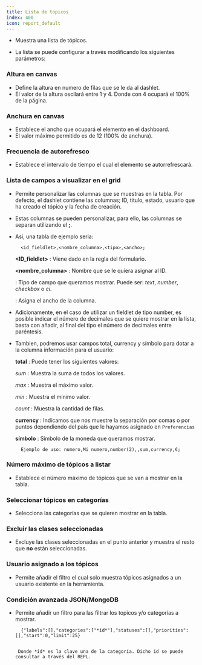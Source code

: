 ```yaml
---
title: Lista de topicos
index: 400
icon: report_default
---
```

* Muestra una lista de tópicos.

* La lista se puede configurar a través modificando los siguientes parámetros:

### Altura en canvas
* Define la altura en numero de filas que se le da al dashlet.
* El valor de la altura oscilará entre 1 y 4. Donde con 4 ocupará el 100% de la página.


### Anchura en canvas
* Establece el ancho que ocupará el elemento en el dashboard.
* El valor máximo permitido es de 12 (100% de anchura).

### Frecuencia de autorefresco
* Establece el intervalo de tiempo el cual el elemento se autorrefrescará.


###  Lista de campos a visualizar en el grid
* Permite personalizar las columnas que se muestras en la tabla. Por defecto, el dashlet contiene las columnas; ID, titulo, estado, usuario que ha creado el tópico y la fecha de creación.

* Estas columnas se pueden personalizar, para ello, las columnas se separan utilizando el **;**.

* Así, una tabla de ejemplo seria:

        <id_fieldlet>,<nombre_columna>,<tipo>,<ancho>;


    **<ID_fieldlet>** : Viene dado en la regla del formulario.

    **<nombre_columna>** : Nombre que se le quiera asignar al ID.

    **<tipo>** : Tipo de campo que queramos mostrar. Puede ser: *text*, *number*, *checkbox* o *ci*.

    **<ancho>** : Asigna el ancho de la columna.


* Adicionamente, en el caso de utilizar un fieldlet de tipo number, es posible indicar el número de decimales que se quiere mostrar en la lista, basta con añadir, al final del tipo el número de decimales entre paréntesis.

* Tambien, podremos usar campos total, currency y símbolo para dotar a la columna información para el usuario:

    **total** : Puede tener los siguientes valores:

    *sum* : Muestra la suma de todos los valores.

    *max* : Muestra el máximo valor.

    *min* : Muestra el mínimo valor.

    *count* : Muestra la cantidad de filas.


    **currency** : Indicamos que nos muestre la separación por comas o por puntos dependiendo del país que le hayamos asignado en `Preferencias`

     **símbolo** : Símbolo de la moneda que queramos mostrar.


		Ejemplo de uso: numero,Mi numero,number(2),,sum,currency,€;




### Número máximo de tópicos a listar
* Establece el número máximo de tópicos que se van a mostrar en la tabla.


### Seleccionar tópicos en categorías
* Selecciona las categorías que se quieren mostrar en la tabla.


### Excluir las clases seleccionadas
* Excluye las clases seleccionadas en el punto anterior y muestra el resto que **no** están seleccionadas.


### Usuario asignado a los tópicos
* Permite añadir el filtro el cual solo muestra tópicos asignados a un usuario existente en la herramienta.


### Condición avanzada JSON/MongoDB
* Permite añadir un filtro para las filtrar los topicos y/o categorías a mostrar.

        {"labels":[],"categories":["*id*"],"statuses":[],"priorities":[],"start":0,"limit":25}


       Donde *id* es la clave una de la categoría. Dicho id se puede consultar a través del REPL.
